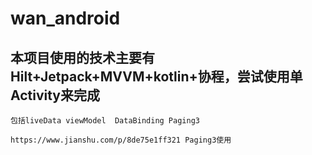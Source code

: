 # wan_android
## 本项目使用的技术主要有Hilt+Jetpack+MVVM+kotlin+协程，尝试使用单Activity来完成
    包括liveData viewModel  DataBinding Paging3

    https://www.jianshu.com/p/8de75e1ff321 Paging3使用